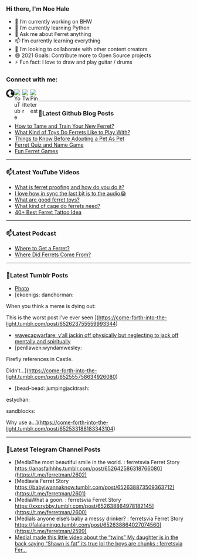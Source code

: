 ### Hi there, I'm Noe Hale

- 🔭 I’m currently working on BHW
- 🌱 I’m currently learning Python
- 💬 Ask me about Ferret anything
- 📫 I’m currently learning everything
- 🔭 I’m looking to collaborate with other content creators
- 😄 2021 Goals: Contribute more to Open Source projects
- ⚡ Fun fact: I love to draw and play guitar / drums

### Connect with me:

[<img align="left" alt="ferretvoice.com" width="22px" src="https://raw.githubusercontent.com/iconic/open-iconic/master/svg/globe.svg" />](https://ferretvoice.com)
[<img align="left" alt="YouTube" width="22px" src="https://cdn.jsdelivr.net/npm/simple-icons@v3/icons/youtube.svg" />](https://www.youtube.com/channel/UCk665XTfaMLVwFVWUmgnDiw)
[<img align="left" alt="Twitter" width="22px" src="https://cdn.jsdelivr.net/npm/simple-icons@v3/icons/twitter.svg" />](https://twitter.com/voiceferret)
[<img align="left" alt="Pinterest" width="22px" src="https://cdn.jsdelivr.net/npm/simple-icons@v3/icons/pinterest.svg" />](https://www.pinterest.com/voiceferret/)

<br />

---
### 🔭Latest Github Blog Posts
<!-- GITHUB:START -->
- [How to Tame and Train Your New Ferret?](http://noehale.github.io/how-to-tame-and-train-your-new-ferret/)
- [What Kind of Toys Do Ferrets Like to Play With?](http://noehale.github.io/what-kind-of-toys-do-ferrets-like-to-play-with/)
- [Things to Know Before Adopting a Pet As Pet](http://noehale.github.io/things-to-know-before-adopting-a-pet-as-pet/)
- [Ferret Quiz and Name Game](http://noehale.github.io/ferret-quiz/)
- [Fun Ferret Games](http://noehale.github.io/fun-ferret-games/)
<!-- GITHUB:END -->
---
### 📫Latest YouTube Videos

<!-- YOUTUBE:START -->
- [What is ferret proofing and how do you do it?](https://www.youtube.com/watch?v=81Syh_DJBQQ)
- [I love how in sync the last bit is to the audio😂](https://www.youtube.com/watch?v=WHBeGHwSlGY)
- [What are good ferret toys?](https://www.youtube.com/watch?v=tPxRilBzc0s)
- [What kind of cage do ferrets need?](https://www.youtube.com/watch?v=xzz6hC3sR5A)
- [40+ Best Ferret Tattoo Idea](https://www.youtube.com/watch?v=KIKqduR6Xcs)
<!-- YOUTUBE:END -->

---
### 📫Latest Podcast

<!-- PODCAST:START -->
- [Where to Get a Ferret?](https://anchor.fm/ferretvoice/episodes/Where-to-Get-a-Ferret-erurfu)
- [Where Did Ferrets Come From?](https://anchor.fm/ferretvoice/episodes/Where-Did-Ferrets-Come-From-eruq8g)
<!-- PODCAST:END -->
---
### 📝Latest Tumblr Posts

<!-- TUMBLR:START -->
- [Photo](https://come-forth-into-the-light.tumblr.com/post/652646356662566912)
- [ekoenigs:
danchorman:

When you think a meme is dying out:


This is the worst post I’ve ever seen
](https://come-forth-into-the-light.tumblr.com/post/652623755559993344)
- [wavecapwarfare:
y’all jackin off physically but neglecting to jack off mentally and spiritually
](https://come-forth-into-the-light.tumblr.com/post/652601093192384512)
- [penllawen:wyndamwesley:



Firefly references in Castle.

Didn’t...](https://come-forth-into-the-light.tumblr.com/post/652555758634926080)
- [bead-bead:
jumpingjacktrash:

estychan:

sandblocks:

Why use a...](https://come-forth-into-the-light.tumblr.com/post/652533188183343104)
<!-- TUMBLR:END -->
---
### 📝Latest Telegram Channel Posts

<!-- TELEGRAM:START -->
- [MediaThe most beautiful smile in the world. : ferretsvia Ferret Story https://anasfalhhhs.tumblr.com/post/652642586318766080](https://t.me/ferretman/2602)
- [Mediavia Ferret Story https://babyiwannaknow.tumblr.com/post/652638873509363712](https://t.me/ferretman/2601)
- [MediaWhat a goon. : ferretsvia Ferret Story https://xxcrybby.tumblr.com/post/652638864978182145](https://t.me/ferretman/2600)
- [MediaIs anyone else’s baby a messy drinker? : ferretsvia Ferret Story https://falalamingo.tumblr.com/post/652638864027074560](https://t.me/ferretman/2599)
- [MediaI made this little video about the “twins” My daughter is in the back saying “Shawn is fat” its true lol the boys are chunks : ferretsvia Fer...](https://t.me/ferretman/2598)
<!-- TELEGRAM:END -->
